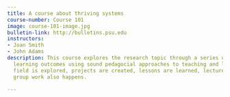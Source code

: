 ```yaml
---
title: A course about thriving systems
course-number: Course 101
image: course-101-image.jpg
bulletin-link: http://bulletins.psu.edu
instructors:
- Joan Smith
- John Adams
description: This course explores the research topic through a series of engaging
  learning outcomes using sound pedagocial approaches to teaching and learning. The
  field is explored, projects are created, lessons are learned, lectures are given,
  group work also happens.

---
```

